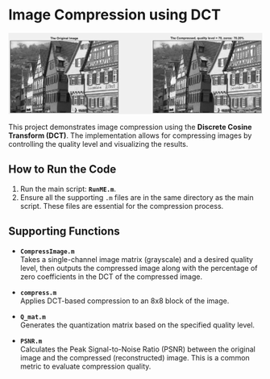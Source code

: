 # Image Compression using DCT

![OutputImage](Selected-Images/Output.png)


This project demonstrates image compression using the **Discrete Cosine Transform (DCT)**. The implementation allows for compressing images by controlling the quality level and visualizing the results.

## How to Run the Code

1. Run the main script: **`RunME.m`**.
2. Ensure all the supporting `.m` files are in the same directory as the main script. These files are essential for the compression process.

## Supporting Functions

- **`CompressImage.m`**  
  Takes a single-channel image matrix (grayscale) and a desired quality level, then outputs the compressed image along with the percentage of zero coefficients in the DCT of the compressed image.

- **`compress.m`**  
  Applies DCT-based compression to an 8x8 block of the image.

- **`Q_mat.m`**  
  Generates the quantization matrix based on the specified quality level.

- **`PSNR.m`**  
  Calculates the Peak Signal-to-Noise Ratio (PSNR) between the original image and the compressed (reconstructed) image. This is a common metric to evaluate compression quality.

